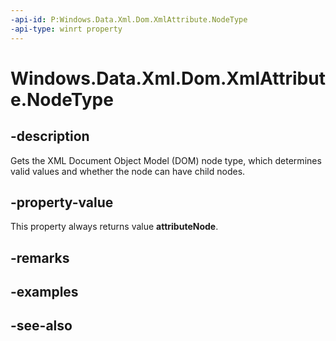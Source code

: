 ```yaml
---
-api-id: P:Windows.Data.Xml.Dom.XmlAttribute.NodeType
-api-type: winrt property
---
```


<!-- Property syntax
public Windows.Data.Xml.Dom.NodeType NodeType { get; }
-->

# Windows.Data.Xml.Dom.XmlAttribute.NodeType

## -description
Gets the XML Document Object Model (DOM) node type, which determines valid values and whether the node can have child nodes.

## -property-value
This property always returns value **attributeNode**.

## -remarks

## -examples

## -see-also
